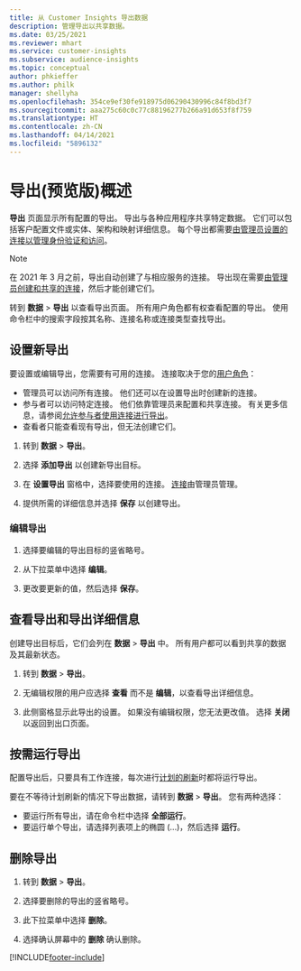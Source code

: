 ```yaml
---
title: 从 Customer Insights 导出数据
description: 管理导出以共享数据。
ms.date: 03/25/2021
ms.reviewer: mhart
ms.service: customer-insights
ms.subservice: audience-insights
ms.topic: conceptual
author: phkieffer
ms.author: philk
manager: shellyha
ms.openlocfilehash: 354ce9ef30fe918975d06290430996c84f8bd3f7
ms.sourcegitcommit: aaa275c60c0c77c88196277b266a91d653f8f759
ms.translationtype: HT
ms.contentlocale: zh-CN
ms.lasthandoff: 04/14/2021
ms.locfileid: "5896132"
---
```

# <a name="exports-preview-overview"></a>导出(预览版)概述

**导出** 页面显示所有配置的导出。 导出与各种应用程序共享特定数据。 它们可以包括客户配置文件或实体、架构和映射详细信息。 每个导出都需要[由管理员设置的连接以管理身份验证和访问](connections.md)。

> [!NOTE]
> 在 2021 年 3 月之前，导出自动创建了与相应服务的连接。 导出现在需要[由管理员创建和共享的连接](connections.md)，然后才能创建它们。

转到 **数据** > **导出** 以查看导出页面。 所有用户角色都有权查看配置的导出。 使用命令栏中的搜索字段按其名称、连接名称或连接类型查找导出。

## <a name="set-up-a-new-export"></a>设置新导出

要设置或编辑导出，您需要有可用的连接。 连接取决于您的[用户角色](permissions.md)：
- 管理员可以访问所有连接。 他们还可以在设置导出时创建新的连接。
- 参与者可以访问特定连接。 他们依靠管理员来配置和共享连接。 有关更多信息，请参阅[允许参与者使用连接进行导出](connections.md#allow-contributors-to-use-a-connection-for-exports)。
- 查看者只能查看现有导出，但无法创建它们。

1. 转到 **数据** > **导出**。

1. 选择 **添加导出** 以创建新导出目标。

1. 在 **设置导出** 窗格中，选择要使用的连接。 [连接](connections.md)由管理员管理。 

1. 提供所需的详细信息并选择 **保存** 以创建导出。

### <a name="edit-an-export"></a>编辑导出

1. 选择要编辑的导出目标的竖省略号。

1. 从下拉菜单中选择 **编辑**。

1. 更改要更新的值，然后选择 **保存**。

## <a name="view-exports-and-export-details"></a>查看导出和导出详细信息

创建导出目标后，它们会列在 **数据** > **导出** 中。 所有用户都可以看到共享的数据及其最新状态。

1. 转到 **数据** > **导出**。

1. 无编辑权限的用户应选择 **查看** 而不是 **编辑**，以查看导出详细信息。

1. 此侧窗格显示此导出的设置。 如果没有编辑权限，您无法更改值。 选择 **关闭** 以返回到出口页面。

## <a name="run-exports-on-demand"></a>按需运行导出

配置导出后，只要具有工作连接，每次进行[计划的刷新](system.md#schedule-tab)时都将运行导出。

要在不等待计划刷新的情况下导出数据，请转到 **数据** > **导出**。 您有两种选择：

- 要运行所有导出，请在命令栏中选择 **全部运行**。 
- 要运行单个导出，请选择列表项上的椭圆 (...)，然后选择 **运行**。

## <a name="remove-an-export"></a>删除导出

1. 转到 **数据** > **导出**。

1. 选择要删除的导出的竖省略号。

1. 此下拉菜单中选择 **删除**。

1. 选择确认屏幕中的 **删除** 确认删除。


[!INCLUDE[footer-include](../includes/footer-banner.md)]
